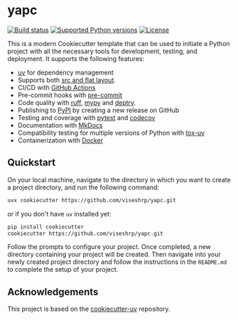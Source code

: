 
# yapc

[![Build status](https://img.shields.io/github/actions/workflow/status/viseshrp/yapc/main.yml?branch=main)](https://github.com/viseshrp/yapc/actions/workflows/main.yml?query=branch%3Amain)
[![Supported Python versions](https://img.shields.io/badge/python-3.9_%7C_3.10_%7C_3.11_%7C_3.12_%7C_3.13-blue?labelColor=grey&color=blue)](https://github.com/viseshrp/yapc/blob/main/pyproject.toml)
[![License](https://img.shields.io/github/license/viseshrp/yapc)](https://img.shields.io/github/license/viseshrp/yapc)

This is a modern Cookiecutter template that can be used to initiate a Python project with all the necessary tools for development, testing, and deployment. It supports the following features:

- [uv](https://docs.astral.sh/uv/) for dependency management
- Supports both [src and flat layout](https://packaging.python.org/en/latest/discussions/src-layout-vs-flat-layout/).
- CI/CD with [GitHub Actions](https://github.com/features/actions)
- Pre-commit hooks with [pre-commit](https://pre-commit.com/)
- Code quality with [ruff](https://github.com/charliermarsh/ruff), [mypy](https://mypy.readthedocs.io/en/stable/) and [deptry](https://github.com/fpgmaas/deptry/).
- Publishing to [PyPI](https://pypi.org) by creating a new release on GitHub
- Testing and coverage with [pytest](https://docs.pytest.org/en/7.1.x/) and [codecov](https://about.codecov.io/)
- Documentation with [MkDocs](https://www.mkdocs.org/)
- Compatibility testing for multiple versions of Python with [tox-uv](https://github.com/tox-dev/tox-uv)
- Containerization with [Docker](https://www.docker.com/)

## Quickstart

On your local machine, navigate to the directory in which you want to
create a project directory, and run the following command:

```bash
uvx cookiecutter https://github.com/viseshrp/yapc.git
```

or if you don't have `uv` installed yet:

```bash
pip install cookiecutter
cookiecutter https://github.com/viseshrp/yapc.git
```

Follow the prompts to configure your project. Once completed, a new directory containing your project will be created. Then navigate into your newly created project directory and follow the instructions in the `README.md` to complete the setup of your project.

## Acknowledgements

This project is based on the [cookiecutter-uv](https://github.com/fpgmaas/cookiecutter-uv)
repository.
